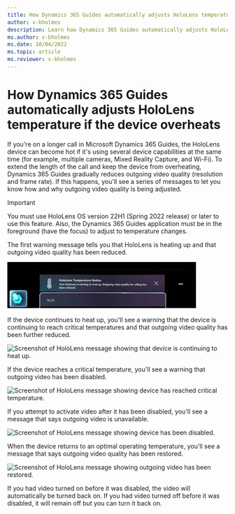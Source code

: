 ```yaml
---
title: How Dynamics 365 Guides automatically adjusts HoloLens temperature if the device overheats
author: v-bholmes
description: Learn how Dynamics 365 Guides automatically adjusts HoloLens temperature by reducing outgoing video quality if the device overheats
ms.author: v-bholmes
ms.date: 10/04/2022
ms.topic: article
ms.reviewer: v-bholmes
---
```


# How Dynamics 365 Guides automatically adjusts HoloLens temperature if the device overheats

If you're on a longer call in Microsoft Dynamics 365 Guides, the HoloLens device can become hot if it's using 
several device capabilities at the same time (for example, multiple cameras, Mixed Reality Capture, and Wi-Fi). To extend the length of the call and keep the device 
from overheating, Dynamics 365 Guides gradually reduces outgoing video quality (resolution and frame rate). If this happens, you'll see a series of messages to let 
you know how and why outgoing video quality is being adjusted. 

> [!IMPORTANT]
> You must use HoloLens OS version 22H1 (Spring 2022 release) or later to use this feature. Also, the Dynamics 365 Guides application must be in the foreground (have the focus) to adjust to temperature changes.  

The first warning message tells you that HoloLens is heating up and that outgoing video quality has been reduced.

![Screenshot of HoloLens message showing that device is heating up.](media/hololens-thermal-warning-1.JPG "Screenshot of HoloLens message showing device is heating up")

If the device continues to heat up, you'll see a warning that the device is continuing to reach critical temperatures and that outgoing video quality has been further 
reduced.

![Screenshot of HoloLens message showing that device is continuing to heat up.](media/hololens-thermal-warning-2.JPG "Screenshot of HoloLens message showing device is 
continuing to heat up")

If the device reaches a critical temperature, you'll see a warning that outgoing video has been disabled. 

![Screenshot of HoloLens message showing device has reached critical temperature.](media/hololens-thermal-warning-3.JPG "Screenshot of HoloLens message showing device 
has reached critical temperature")

If you attempt to activate video after it has been disabled, you'll see a message that says outgoing video is unavailable. 

![Screenshot of HoloLens message showing device has been disabled.](media/hololens-thermal-warning-4.jpg "Screenshot of HoloLens message showing device has been 
disabled")

When the device returns to an optimal operating temperature, you'll see a message that says outgoing video quality has been restored.

![Screenshot of HoloLens message showing outgoing video has been restored.](media/hololens-thermal-warning-normal.JPG "Screenshot of HoloLens message showing outgoing video 
has been restored")

If you had video turned on before it was disabled, the video will automatically be turned back on. If you had video turned off before it was disabled, it will remain 
off but you can turn it back on. 
